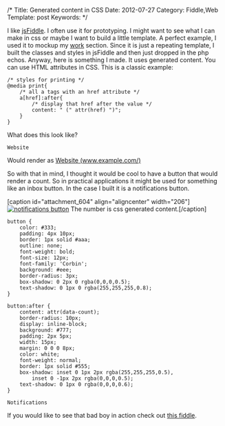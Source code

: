 /*
Title: Generated content in CSS
Date: 2012-07-27
Category: Fiddle,Web
Template: post
Keywords: 
*/

I like [jsFiddle](http://jsfiddle.net/ "jsFiddle"). I often use it for
prototyping. I might want to see what I can make in css or maybe I want
to build a little template. A perfect example, I used it to mockup my
[work](http://ohdoylerules.com/work/ "Work") section. Since it is just a
repeating template, I built the classes and styles in jsFiddle and then
just dropped in the php echos. Anyway, here is something I made. It uses
generated content. You can use HTML attributes in CSS. This is a classic
example:

~~~~ {.lang:css .decode:1}
/* styles for printing */
@media print{
    /* all a tags with an href attribute */
    a[href]:after{
        /* display that href after the value */
        content: " (" attr(href) ")";
    }
}
~~~~

What does this look like?

~~~~ {.lang:xhtml .decode:1}
Website
~~~~

Would render as [Website (www.example.com/)](www.example.com/)

So with that in mind, I thought it would be cool to have a button that
would render a count. So in practical applications it might be used for
something like an inbox button. In the case I built it is a
notifications button.

[caption id="attachment\_604" align="aligncenter"
width="206"][![notifications
button](http://ohdoylerules.com/wp-content/uploads/2012/07/54368011.png "notifications button")](http://jsfiddle.net/james2doyle/LjgzD/)
The number is css generated content.[/caption]

~~~~ {.lang:css .decode:1}
button {
    color: #333;
    padding: 4px 10px;
    border: 1px solid #aaa;
    outline: none;
    font-weight: bold;
    font-size: 12px;
    font-family: 'Corbin';
    background: #eee;
    border-radius: 3px;
    box-shadow: 0 2px 0 rgba(0,0,0,0.5);
    text-shadow: 0 1px 0 rgba(255,255,255,0.8);
}

button:after {
    content: attr(data-count);
    border-radius: 10px;
    display: inline-block;
    background: #777;
    padding: 2px 5px;
    width: 15px;
    margin: 0 0 0 8px;
    color: white;
    font-weight: normal;
    border: 1px solid #555;
    box-shadow: inset 0 1px 2px rgba(255,255,255,0.5),
        inset 0 -1px 2px rgba(0,0,0,0.5);
    text-shadow: 0 1px 0 rgba(0,0,0,0.6);
}​
~~~~

~~~~ {.lang:xhtml .decode:1}
Notifications​
~~~~

If you would like to see that bad boy in action check out [this
fiddle](http://jsfiddle.net/james2doyle/LjgzD/ "jsFiddle css content").
